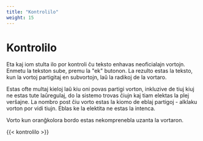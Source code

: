 ```yaml
---
title: "Kontrolilo"
weight: 15
---
```


# Kontrolilo

Eta kaj iom stulta ilo por kontroli ĉu teksto enhavas neoficialajn vortojn. Enmetu la tekston sube, premu la "ek" butonon. La rezulto estas la teksto, kun la vortoj partigitaj en subvortojn, laŭ la radikoj de la vortaro.

Estas ofte multaj kieloj laŭ kiu oni povas partigi vorton, inkluzive de tiuj kiuj ne estas tute laŭregulaj, do la sistemo trovas ĉiujn kaj tiam elektas la plej verŝajne. La nombro post ĉiu vorto estas la kiomo de eblaj partigoj - alklaku vorton por vidi tiujn. Eblas ke la elektita ne estas la intenca.

Vorto kun oranĝkolora bordo estas nekomprenebla uzanta la vortaron.

{{< kontrolilo >}}
